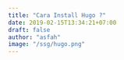 ```yaml
---
title: "Cara Install Hugo ?"
date: 2019-02-15T13:34:21+07:00
draft: false
author: "asfah"
image: "/ssg/hugo.png"
---
```


